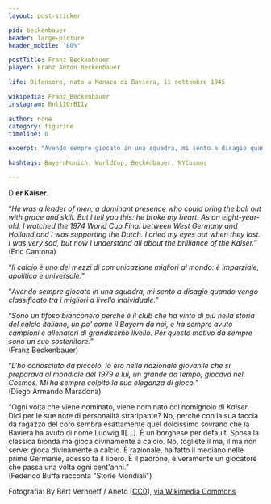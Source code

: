 ```yaml
---
layout: post-sticker

pid: beckenbauer
header: large-picture
header_mobile: "80%"

postTitle: Franz Beckenbauer
player: Franz Anton Beckenbauer

life: Difensore, nato a Monaco di Baviera, 11 settembre 1945

wikipedia: Franz_Beckenbauer
instagram: Bnl1IQrBI1y

author: none
category: figurine
timeline: 0

excerpt: "Avendo sempre giocato in una squadra, mi sento a disagio quando vengo classificato tra i migliori a livello individuale."

hashtags: BayernMunich, WorldCup, Beckenbauer, NYCosmos

---
```

D **er Kaiser**.

“_He was a leader of men, a dominant presence who could bring the ball out with grace and skill. But I tell you this: he broke my heart. As an eight-year-old, I watched the 1974 World Cup Final between West Germany and Holland and I was supporting the Dutch. I cried my eyes out when they lost. I was very sad, but now I understand all about the brilliance of the Kaiser._”<br/>
(Eric Cantona)

“_Il calcio è uno dei mezzi di comunicazione migliori al mondo: è imparziale, apolitico e universale._”

“_Avendo sempre giocato in una squadra, mi sento a disagio quando vengo classificato tra i migliori a livello individuale._”

“_Sono un tifoso bianconero perché è il club che ha vinto di più nella storia del calcio italiano, un po' come il Bayern da noi, e ha sempre avuto campioni e allenatori di grandissimo livello. Per questo motivo da sempre sono un suo sostenitore._”
<br/>(Franz Beckenbauer)

“_L'ho conosciuto da piccolo. Io ero nella nazionale giovanile che si preparava al mondiale del 1979 e lui, un grande da tempo, giocava nel Cosmos. Mi ha sempre colpito la sua eleganza di gioco._”<br/>
(Diego Armando Maradona)

“Ogni volta che viene nominato, viene nominato col nomignolo di _Kaiser_. Dici per le sue note di personalità straripante? No, perché con la sua faccia da ragazzo del coro sembra esattamente quel dolcissimo sovrano che la Baviera ha avuto di nome Ludwig II[...]. È un borghese per default. Sposa la classica bionda ma gioca divinamente a calcio. No, togliete il ma, il ma non serve: gioca divinamente a calcio. È razionale, ha fatto il mediano nelle prime Germanie, adesso fa il libero. È il padrone, è veramente un giocatore che passa una volta ogni cent'anni.”<br/>(Federico Buffa racconta "Storie Mondiali")

<div class="post-disclaimer">Fotografia: By Bert Verhoeff / Anefo [<a href="http://creativecommons.org/publicdomain/zero/1.0/deed.en">CC0</a>], <a href="https://commons.wikimedia.org/wiki/File:Finale_wereldkampioenschap_voetbal_1974_in_Munchen,_West_Duitsland_tegen_Nederla,_Bestanddeelnr_927-3111.jpg">via Wikimedia Commons</a>
</div>
